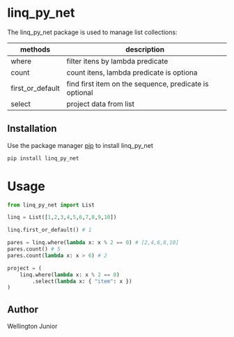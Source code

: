 # linq_py_net

The linq_py_net package is used to manage list collections:

| methods          | description                                            |
| ---------------- | ------------------------------------------------------ |
| where            | filter itens by lambda predicate                       |
| count            | count itens, lambda predicate is optiona               |
| first_or_default | find first item on the sequence, predicate is optional |
| select           | project data from list                                 |

## Installation

Use the package manager [pip](https://pip.pypa.io/en/stable/) to install linq_py_net

```bash
pip install linq_py_net
```

# Usage

```python
from linq_py_net import List

linq = List([1,2,3,4,5,6,7,8,9,10])

linq.first_or_default() # 1

pares = linq.where(lambda x: x % 2 == 0) # [2,4,6,8,10]
pares.count() # 5
pares.count(lambda x: x > 6) # 2

project = (
    linq.where(lambda x: x % 2 == 0)
        .select(lambda x: { "item": x })
)
```

## Author

Wellington Junior
